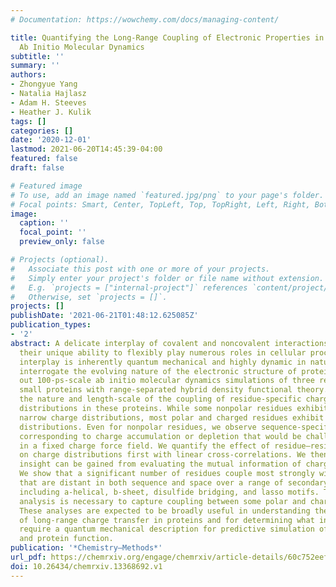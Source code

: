 ```yaml
---
# Documentation: https://wowchemy.com/docs/managing-content/

title: Quantifying the Long-Range Coupling of Electronic Properties in Proteins with
  Ab Initio Molecular Dynamics
subtitle: ''
summary: ''
authors:
- Zhongyue Yang
- Natalia Hajlasz
- Adam H. Steeves
- Heather J. Kulik
tags: []
categories: []
date: '2020-12-01'
lastmod: 2021-06-20T14:45:39-04:00
featured: false
draft: false

# Featured image
# To use, add an image named `featured.jpg/png` to your page's folder.
# Focal points: Smart, Center, TopLeft, Top, TopRight, Left, Right, BottomLeft, Bottom, BottomRight.
image:
  caption: ''
  focal_point: ''
  preview_only: false

# Projects (optional).
#   Associate this post with one or more of your projects.
#   Simply enter your project's folder or file name without extension.
#   E.g. `projects = ["internal-project"]` references `content/project/deep-learning/index.md`.
#   Otherwise, set `projects = []`.
projects: []
publishDate: '2021-06-21T01:48:12.625085Z'
publication_types:
- '2'
abstract: A delicate interplay of covalent and noncovalent interactions gives proteins
  their unique ability to flexibly play numerous roles in cellular processes. This
  interplay is inherently quantum mechanical and highly dynamic in nature. To directly
  interrogate the evolving nature of the electronic structure of proteins, we carry
  out 100-ps-scale ab initio molecular dynamics simulations of three representative
  small proteins with range-separated hybrid density functional theory. We quantify
  the nature and length-scale of the coupling of residue-specific charge probability
  distributions in these proteins. While some nonpolar residues exhibit expectedly
  narrow charge distributions, most polar and charged residues exhibit broad, multimodal
  distributions. Even for nonpolar residues, we observe sequence-specific deviations
  corresponding to charge accumulation or depletion that would be challenging to capture
  in a fixed charge force field. We quantify the effect of residue–residue interactions
  on charge distributions first with linear cross-correlations. We then show how additional
  insight can be gained from evaluating the mutual information of charge distributions.
  We show that a significant number of residues couple most strongly with residues
  that are distant in both sequence and space over a range of secondary structures
  including a-helical, b-sheet, disulfide bridging, and lasso motifs. The mutual information
  analysis is necessary to capture coupling between some polar and charged residues.
  These analyses are expected to be broadly useful in understanding the mechanisms
  of long-range charge transfer in proteins and for determining what interactions
  require a quantum mechanical description for predictive simulation of enzyme mechanism
  and protein function.
publication: '*Chemistry—Methods*'
url_pdf: https://chemrxiv.org/engage/chemrxiv/article-details/60c752eef96a0048c0288351
doi: 10.26434/chemrxiv.13368692.v1
---
```

